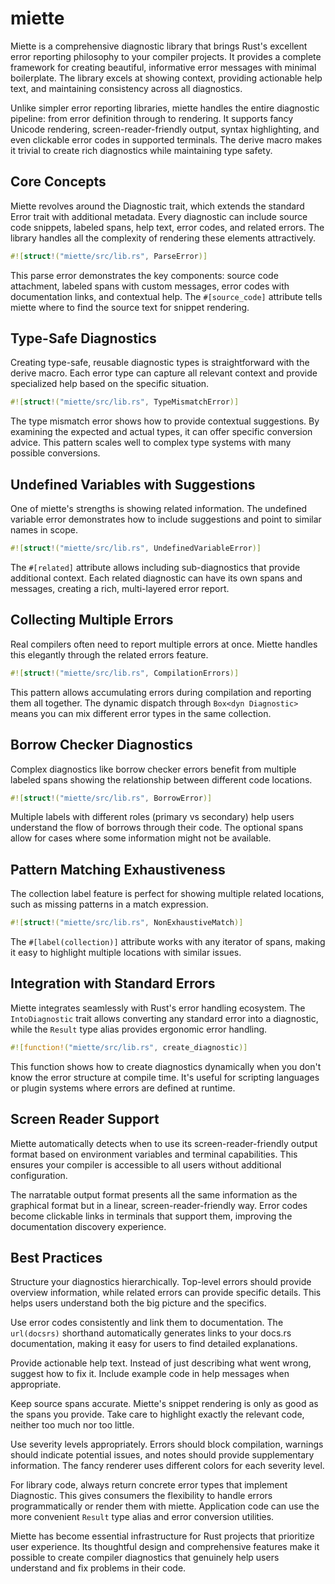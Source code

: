 # miette

Miette is a comprehensive diagnostic library that brings Rust's excellent error reporting philosophy to your compiler projects. It provides a complete framework for creating beautiful, informative error messages with minimal boilerplate. The library excels at showing context, providing actionable help text, and maintaining consistency across all diagnostics.

Unlike simpler error reporting libraries, miette handles the entire diagnostic pipeline: from error definition through to rendering. It supports fancy Unicode rendering, screen-reader-friendly output, syntax highlighting, and even clickable error codes in supported terminals. The derive macro makes it trivial to create rich diagnostics while maintaining type safety.

## Core Concepts

Miette revolves around the Diagnostic trait, which extends the standard Error trait with additional metadata. Every diagnostic can include source code snippets, labeled spans, help text, error codes, and related errors. The library handles all the complexity of rendering these elements attractively.

```rust
#![struct!("miette/src/lib.rs", ParseError)]
```

This parse error demonstrates the key components: source code attachment, labeled spans with custom messages, error codes with documentation links, and contextual help. The `#[source_code]` attribute tells miette where to find the source text for snippet rendering.

## Type-Safe Diagnostics

Creating type-safe, reusable diagnostic types is straightforward with the derive macro. Each error type can capture all relevant context and provide specialized help based on the specific situation.

```rust
#![struct!("miette/src/lib.rs", TypeMismatchError)]
```

The type mismatch error shows how to provide contextual suggestions. By examining the expected and actual types, it can offer specific conversion advice. This pattern scales well to complex type systems with many possible conversions.

## Undefined Variables with Suggestions

One of miette's strengths is showing related information. The undefined variable error demonstrates how to include suggestions and point to similar names in scope.

```rust
#![struct!("miette/src/lib.rs", UndefinedVariableError)]
```

The `#[related]` attribute allows including sub-diagnostics that provide additional context. Each related diagnostic can have its own spans and messages, creating a rich, multi-layered error report.

## Collecting Multiple Errors

Real compilers often need to report multiple errors at once. Miette handles this elegantly through the related errors feature.

```rust
#![struct!("miette/src/lib.rs", CompilationErrors)]
```

This pattern allows accumulating errors during compilation and reporting them all together. The dynamic dispatch through `Box<dyn Diagnostic>` means you can mix different error types in the same collection.

## Borrow Checker Diagnostics

Complex diagnostics like borrow checker errors benefit from multiple labeled spans showing the relationship between different code locations.

```rust
#![struct!("miette/src/lib.rs", BorrowError)]
```

Multiple labels with different roles (primary vs secondary) help users understand the flow of borrows through their code. The optional spans allow for cases where some information might not be available.

## Pattern Matching Exhaustiveness

The collection label feature is perfect for showing multiple related locations, such as missing patterns in a match expression.

```rust
#![struct!("miette/src/lib.rs", NonExhaustiveMatch)]
```

The `#[label(collection)]` attribute works with any iterator of spans, making it easy to highlight multiple locations with similar issues.

## Integration with Standard Errors

Miette integrates seamlessly with Rust's error handling ecosystem. The `IntoDiagnostic` trait allows converting any standard error into a diagnostic, while the `Result` type alias provides ergonomic error handling.

```rust
#![function!("miette/src/lib.rs", create_diagnostic)]
```

This function shows how to create diagnostics dynamically when you don't know the error structure at compile time. It's useful for scripting languages or plugin systems where errors are defined at runtime.

## Screen Reader Support

Miette automatically detects when to use its screen-reader-friendly output format based on environment variables and terminal capabilities. This ensures your compiler is accessible to all users without additional configuration.

The narratable output format presents all the same information as the graphical format but in a linear, screen-reader-friendly way. Error codes become clickable links in terminals that support them, improving the documentation discovery experience.

## Best Practices

Structure your diagnostics hierarchically. Top-level errors should provide overview information, while related errors can provide specific details. This helps users understand both the big picture and the specifics.

Use error codes consistently and link them to documentation. The `url(docsrs)` shorthand automatically generates links to your docs.rs documentation, making it easy for users to find detailed explanations.

Provide actionable help text. Instead of just describing what went wrong, suggest how to fix it. Include example code in help messages when appropriate.

Keep source spans accurate. Miette's snippet rendering is only as good as the spans you provide. Take care to highlight exactly the relevant code, neither too much nor too little.

Use severity levels appropriately. Errors should block compilation, warnings should indicate potential issues, and notes should provide supplementary information. The fancy renderer uses different colors for each severity level.

For library code, always return concrete error types that implement Diagnostic. This gives consumers the flexibility to handle errors programmatically or render them with miette. Application code can use the more convenient `Result` type alias and error conversion utilities.

Miette has become essential infrastructure for Rust projects that prioritize user experience. Its thoughtful design and comprehensive features make it possible to create compiler diagnostics that genuinely help users understand and fix problems in their code.